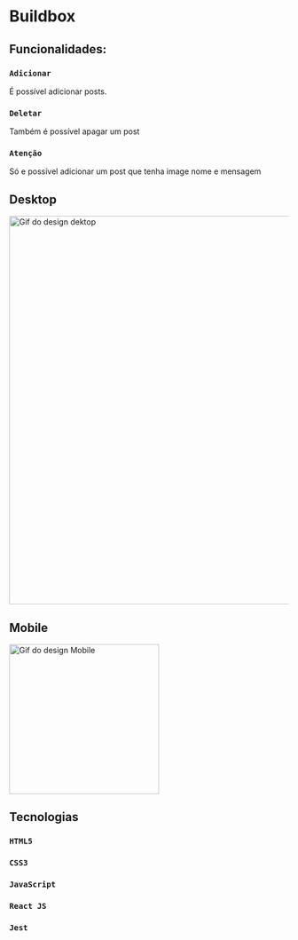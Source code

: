 # Buildbox

## Funcionalidades:

### `Adicionar`
É possível adicionar posts.

### `Deletar`
Também é possível apagar um post

### `Atenção`
Só e possível adicionar um post que tenha image nome e mensagem

## Desktop

<img src="./public/vizpertDesktop.gif" alt="Gif do design dektop" width="700"/>

## Mobile
<img src="./public/vizpertMobile.gif" alt="Gif do design Mobile" width="270"/>


## Tecnologias
### `HTML5`
### `CSS3`
### `JavaScript`
### `React JS`
### `Jest`
